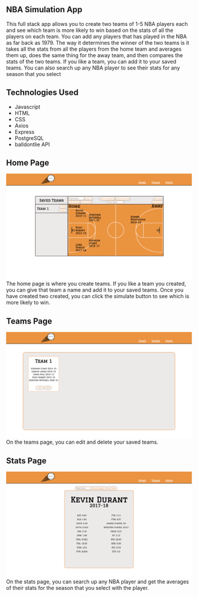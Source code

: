 ## NBA Simulation App
This full stack app allows you to create two teams of 1-5 NBA players each and see which team is more likely to win based on the stats of all the players on each team. You can add any players that has played in the NBA as far back as 1979. The way it determines the winner of the two teams is it takes all the stats from all the players from the home team and averages them up, does the same thing for the away team, and then compares the stats of the two teams. If you like a team, you can add it to your saved teams. You can also search up any NBA player to see their stats for any season that you select

## Technologies Used
- Javascript
- HTML
- CSS
- Axios
- Express
- PostgreSQL
- balldontlie API

## Home Page
![Home Page](./client/Images/home-page.png)
The home page is where you create teams. If you like a team you created, you can give that team a name and add it to your saved teams. Once you have created two created, you can click the simulate button to see which is more likely to win.

## Teams Page
![Teams Page](./client/Images/teams-page.png)
On the teams page, you can edit and delete your saved teams.

## Stats Page
![Stats Page](./client/Images/stats-page.png)
On the stats page, you can search up any NBA player and get the averages of their stats for the season that you select with the player.

